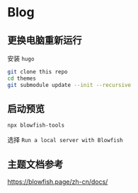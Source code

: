 # Blog

## 更换电脑重新运行

安装 `hugo`
```bash
git clone this repo
cd themes
git submodule update --init --recursive
```
## 启动预览
```bash
npx blowfish-tools
```
选择 `Run a local server with Blowfish`
## 主题文档参考
https://blowfish.page/zh-cn/docs/